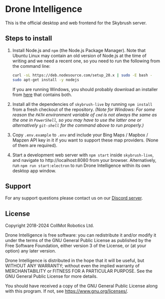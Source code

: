 # Drone Intelligence

This is the official desktop and web frontend for the Skybrush server.

## Steps to install

1. Install Node.js and `npm` (the Node.js Package Manager). Note that Ubuntu
   Linux may contain an old version of Node.js at the time of writing and we
   need a recent one, so you need to run the following from the command line:

   ```sh
   curl -sL https://deb.nodesource.com/setup_20.x | sudo -E bash -
   sudo apt-get install -y nodejs
   ```

   If you are running Windows, you should probably download an installer from
   [here](https://nodejs.org/en/download/) that contains both.

2. Install all the dependencies of `skybrush-live` by running `npm install`
   from a fresh checkout of the repository.
   _(Note for Windows: For some reason the `PATH` environment variable of
   `cmd` is not always the same as the one in `PowerShell`, so you may have
   to use the latter one or alternatively `git-shell` for the command above
   to run properly.)_

3. Copy `.env.example` to `.env` and include your Bing Maps / Mapbox / Mapzen
   API key in it if you want to support these map providers. (None of them
   are required).

4. Start a development web server with `npm start` inside `skybrush-live`, and
   navigate to http://localhost:8080 from your browser. Alternatively, run
   `npm run start:electron` to run Drone Intelligence within its own desktop app
   window.

## Support

For any support questions please contact us on our [Discord
server](https://skybrush.io/r/discord).

## License

Copyright 2018-2024 CollMot Robotics Ltd.

Drone Intelligence is free software: you can redistribute it and/or modify it under
the terms of the GNU General Public License as published by the Free Software
Foundation, either version 3 of the License, or (at your option) any later
version.

Drone Intelligence is distributed in the hope that it will be useful, but WITHOUT
ANY WARRANTY; without even the implied warranty of MERCHANTABILITY or
FITNESS FOR A PARTICULAR PURPOSE. See the GNU General Public License for
more details.

You should have received a copy of the GNU General Public License along with
this program. If not, see <https://www.gnu.org/licenses/>.
